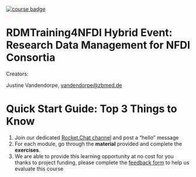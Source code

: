 <!--


language: en

narrator: English Female

author: Justine Vandendorpe

comment: **RDMTraining4NFDI Hybrid Event: Research Data Management for NFDI Consortia**

logo: https://base4nfdi.de/images/Logo_base4NFDI_kurz-1.png

classroom: false
classroom: disable
sharing: off

version: 1.2.0

logo: https://base4nfdi.de/images/Logo_base4NFDI_kurz-1.png
icon: https://base4nfdi.de/images/Logo_base4NFDI_kurz-1.png

-->

[![course badge](https://raw.githubusercontent.com/LiaScript/LiaScript/master/badges/course.svg)](https://LiaScript.github.io/course/?https://github.com/MUebachs/RDMTraining4NFDI_Hybrid-Event-Research_Data_Management_for-NFDI_Consortia/blob/main/README.md)

# RDMTraining4NFDI Hybrid Event: Research Data Management for NFDI Consortia
Creators:

Justine Vandendorpe, vandendorpe@zbmed.de 

# Quick Start Guide: Top 3 Things to Know

1. Join our dedicated [Rocket.Chat channel](https://go.rocket.chat/invite?host=all-chat.nfdi.de&path=invite%2F5uFTm4) and post a “hello” message
2. For each module, go through the **material** provided and complete the **exercises**.
3. We are able to provide this learning opportunity at no cost for you thanks to project funding, please complete the [feedback form](https://cryptpad.fr/form/#/2/form/view/CTyY4etxrldbNl6z8sy1wYxmIqasFXU1bP4VbzKXyN8/) to help us evaluate this course



